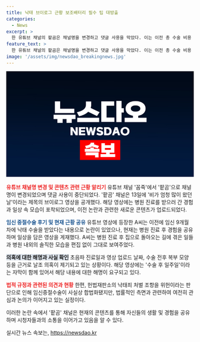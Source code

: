 ```yaml
---
title: 낙태 브이로그 근황 보조배터리 필수 팁 대방출
categories:
  - News
excerpt: >
  한 유튜브 채널의 팥곰은 채널명을 변경하고 댓글 사용을 막았다. 이는 이전 총 수술 비용 900만원, 지옥 같던 120시간 영상에 대한 논란 이후의 조치로 보인다. 새 영상에서는 병원 진료 후기를 언급하며 일상을 담아 먹방 영상을 선보였다. 이전 영상에 대한 날조 의혹도 지목되었다. 해당 영상에서의 시간적 모순과 수술 후의 모습이 질문을 던지고 있다. 이러한 상황 속에서 낙태죄 관련 법률 개정 등의 사회적인 배경도 함께 언급됐다.
feature_text: >
  한 유튜브 채널의 팥곰은 채널명을 변경하고 댓글 사용을 막았다. 이는 이전 총 수술 비용 900만원, 지옥 같던 120시간 영상에 대한 논란 이후의 조치로 보인다. 새 영상에서는 병원 진료 후기를 언급하며 일상을 담아 먹방 영상을 선보였다. 이전 영상에 대한 날조 의혹도 지목되었다. 해당 영상에서의 시간적 모순과 수술 후의 모습이 질문을 던지고 있다. 이러한 상황 속에서 낙태죄 관련 법률 개정 등의 사회적인 배경도 함께 언급됐다.
image: '/assets/img/newsdao_breakingnews.jpg'
---
```


<p><img src="/assets/img/newsdao_breakingnews.jpg" alt="pcversion 속보" /></p>

<p><b><span style="color: #ee2323;">유튜브 채널명 변경 및 콘텐츠 관련 근황 알리기</span></b>
유튜브 채널 '꼼죽'에서 '팥곰'으로 채널명이 변경되었으며 댓글 사용이 중단되었다. '팥곰' 채널은 13일에 '비가 엄청 많이 왔던 날'이라는 제목의 브이로그 영상을 공개했다. 해당 영상에는 병원 진료를 받으러 간 경험과 일상 속 모습이 포착되었으며, 이전 논란과 관련한 새로운 콘텐츠가 업로드되었다.</p>

<p><b><span style=" color: #1a5490;">임신 중절수술 후기 및 현재 근황 공유</span></b>
유튜브 영상에 등장한 A씨는 이전에 임신 9개월 차에 낙태 수술을 받았다는 내용으로 논란이 있었으나, 현재는 병원 진료 후 경험을 공유하며 일상을 담은 영상을 게재했다. A씨는 병원 진료 후 집으로 돌아오는 길에 겪은 일들과 병원 내외의 솔직한 모습을 편집 없이 그대로 보여주었다.</p>

<p><b><span style="background-color: #21538527;">의혹에 대한 해명과 사실 확인</span></b>
초음파 진료일과 영상 업로드 날짜, 수술 전후 복부 모양 등을 근거로 날조 의혹이 제기되고 있는 상황이다. 해당 영상에는 '수술 후 일주일'이라는 자막이 함께 있어서 해당 내용에 대한 해명이 요구되고 있다.</p>

<p><b><span style="color: #ee2323;">법적 규정과 관련된 의견과 현황</span></b>
한편, 헌법재판소의 낙태죄 처벌 조항을 위헌이라는 판단으로 인해 임신중절수술이 사실상 합법화됐지만, 법률적인 측면과 관련하여 여전히 관심과 논의가 이어지고 있는 실정이다.</p>

<p>이러한 논란 속에서 '팥곰' 채널은 현재의 콘텐츠를 통해 자신들의 생활 및 경험을 공유하며 시청자들과의 소통을 이어가고 있음을 알 수 있다.</p>
실시간 뉴스 속보는, <a href="https://newsdao.kr" rel="dofollow">https://newsdao.kr</a>


